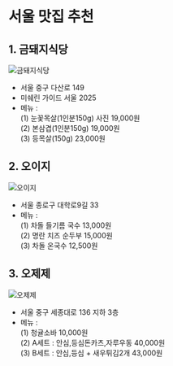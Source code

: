 # 서울 맛집 추천

## 1. 금돼지식당

![금돼지식당](https://search.pstatic.net/sunny/?src=https%3A%2F%2Ffile.albamon.com%2FAlbamon%2FRecruit%2FPhoto%2FC-Photo-View%3FFN%3D2016%255C8%255CJK_CO_goldpig0409.jpg&type=a340)

- 서울 중구 다산로 149
- 미쉐린 가이드 서울 2025
- 메뉴 : <br>
  (1) 눈꽃목살(1인분150g)
  사진
  19,000원 <br>
  (2) 본삼겹(1인분150g)
  19,000원<br>
  (3) 등목살(150g)
  23,000원

## 2. 오이지

![오이지](https://search.pstatic.net/common/?src=http%3A%2F%2Fblogfiles.naver.net%2FMjAyNDEwMTVfNjIg%2FMDAxNzI4OTgyNDExMjUz.LAzE0zVjXvnCWUUZxEzSQ2t3YFm8bK2woADuEx2kuDog.lJBpWIJWxQI85aCpQjqpgqGjxNGLeRzy03iSd8qks3Ig.JPEG%2FKakaoTalk_20241014_162945648_10.jpg&type=a340)

- 서울 종로구 대학로9길 33
- 메뉴 : <br>
  (1) 차돌 들기름 국수
  13,000원 <br>
  (2) 명란 치즈 순두부
  15,000원<br>
  (3) 차돌 온국수
  12,500원

## 3. 오제제

![오제제](https://search.pstatic.net/common/?src=http%3A%2F%2Fblogfiles.naver.net%2FMjAyMzEyMTFfMTcz%2FMDAxNzAyMjIyNTM5ODEx.YoT4puWRjO2kgcq_QadBsgAv9WgNLBG3n9dgePLvu6Ig.DauXmVPRYczXmOqEY3m9Q5tn03PWSIXvB4OUXN18bv8g.PNG.dorothy_rabbit%2F%25BD%25BA%25C5%25A9%25B8%25B0%25BC%25A6_2023-12-11_%25BF%25C0%25C0%25FC_12.35.10.png&type=a340)

- 서울 중구 세종대로 136 지하 3층
- 메뉴 : <br>
  (1) 청귤소바
  10,000원 <br>
  (2)
  A세트 : 안심,등심돈카츠,자루우동
  40,000원<br>
  (3) B세트 : 안심,등심 + 새우튀김2개
  43,000원
